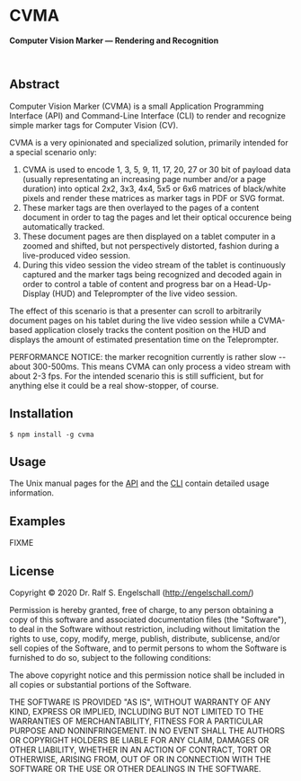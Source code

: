 
CVMA
====

**Computer Vision Marker &mdash; Rendering and Recognition**

<p/>
<img src="https://nodei.co/npm/cvma.png?downloads=true&stars=true" alt=""/>

<p/>
<img src="https://david-dm.org/rse/cvma.png" alt=""/>

Abstract
--------

Computer Vision Marker (CVMA) is a small Application Programming
Interface (API) and Command-Line Interface (CLI) to render and recognize
simple marker tags for Computer Vision (CV).

CVMA is a very opinionated and specialized solution, primarily intended
for a special scenario only:

1. CVMA is used to encode 1, 3, 5, 9, 11, 17, 20, 27 or
   30 bit of payload data (usually representating an increasing page
   number and/or a page duration) into optical 2x2, 3x3, 4x4, 5x5 or 6x6
   matrices of black/white pixels and render these matrices as marker
   tags in PDF or SVG format.
2. These marker tags are then overlayed to the
   pages of a content document in order to tag the pages and let their
   optical occurence being automatically tracked.
3. These document pages are then displayed on a tablet computer in a
   zoomed and shifted, but not perspectively distorted, fashion during a
   live-produced video session.
4. During this video session the video stream of the tablet is continuously
   captured and the marker tags being recognized and decoded again in order
   to control a table of content and progress bar on a Head-Up-Display
   (HUD) and Teleprompter of the live video session.

The effect of this scenario is that a presenter can scroll to
arbitrarily document pages on his tablet during the live video session
while a CVMA-based application closely tracks the content position on
the HUD and displays the amount of estimated presentation time on the
Teleprompter.

PERFORMANCE NOTICE: the marker recognition currently is rather slow --
about 300-500ms. This means CVMA can only process a video stream with
about 2-3 fps. For the intended scenario this is still sufficient, but
for anything else it could be a real show-stopper, of course.

Installation
------------

```
$ npm install -g cvma
```

Usage
-----

The Unix manual pages for the
[API](https://github.com/rse/cvma/blob/master/cvma-api.md) and the
[CLI](https://github.com/rse/cvma/blob/master/cvma-cli.md) contain
detailed usage information.

Examples
--------

FIXME

License
-------

Copyright &copy; 2020 Dr. Ralf S. Engelschall (http://engelschall.com/)

Permission is hereby granted, free of charge, to any person obtaining
a copy of this software and associated documentation files (the
"Software"), to deal in the Software without restriction, including
without limitation the rights to use, copy, modify, merge, publish,
distribute, sublicense, and/or sell copies of the Software, and to
permit persons to whom the Software is furnished to do so, subject to
the following conditions:

The above copyright notice and this permission notice shall be included
in all copies or substantial portions of the Software.

THE SOFTWARE IS PROVIDED "AS IS", WITHOUT WARRANTY OF ANY KIND,
EXPRESS OR IMPLIED, INCLUDING BUT NOT LIMITED TO THE WARRANTIES OF
MERCHANTABILITY, FITNESS FOR A PARTICULAR PURPOSE AND NONINFRINGEMENT.
IN NO EVENT SHALL THE AUTHORS OR COPYRIGHT HOLDERS BE LIABLE FOR ANY
CLAIM, DAMAGES OR OTHER LIABILITY, WHETHER IN AN ACTION OF CONTRACT,
TORT OR OTHERWISE, ARISING FROM, OUT OF OR IN CONNECTION WITH THE
SOFTWARE OR THE USE OR OTHER DEALINGS IN THE SOFTWARE.

